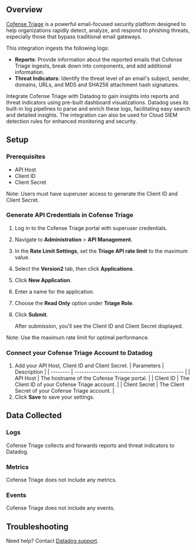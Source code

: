 ## Overview

[Cofense Triage][1] is a powerful email-focused security platform designed to help organizations rapidly detect, analyze, and respond to phishing threats, especially those that bypass traditional email gateways.

This integration ingests the following logs:
- **Reports**: Provide information about the reported emails that Cofense Triage ingests, break down into components, and add additional information.
- **Threat Indicators**: Identify the threat level of an email's subject, sender, domains, URLs, and MD5 and SHA256 attachment hash signatures.

Integrate Cofense Triage with Datadog to gain insights into reports and threat indicators using pre-built dashboard visualizations. Datadog uses its built-in log pipelines to parse and enrich these logs, facilitating easy search and detailed insights. The integration can also be used for Cloud SIEM detection rules for enhanced monitoring and security.

## Setup

### Prerequisites

- API Host
- Client ID
- Client Secret

Note: Users must have superuser access to generate the Client ID and Client Secret.

### Generate API Credentials in Cofense Triage

1. Log in to the Cofense Triage portal with superuser credentials.
2. Navigate to **Administration** > **API Management**.
3. In the **Rate Limit Settings**, set the **Triage API rate limit** to the maximum value.
4. Select the **Version2** tab, then click **Applications**.
5. Click **New Application**.
6. Enter a name for the application.
7. Choose the **Read Only** option under **Triage Role**.
8. Click **Submit**.

   After submission, you'll see the Client ID and Client Secret displayed.

Note: Use the maximum rate limit for optimal performance.

### Connect your Cofense Triage Account to Datadog

1. Add your API Host, Client ID and Client Secret.
   | Parameters | Description |
   | -------- | ---------------------------------------------- |
   | API Host | The hostname of the Cofense Triage portal. |
   | Client ID | The Client ID of your Cofense Triage account. |
   | Client Secret | The Client Secret of your Cofense Triage account. |
2. Click **Save** to save your settings.

## Data Collected

### Logs

Cofense Triage collects and forwards reports and threat indicators to Datadog.

### Metrics

Cofense Triage does not include any metrics.

### Events

Cofense Triage does not include any events.

## Troubleshooting

Need help? Contact [Datadog support][2].

[1]: https://cofense.com/pdr-platform
[2]: https://docs.datadoghq.com/help/
